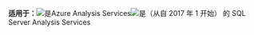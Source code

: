 **适用于：**![是](media/analysis-services-appliesto/yes.png)Azure Analysis Services![是](media/analysis-services-appliesto/yes.png)（从自 2017 年 1 开始） 的 SQL Server Analysis Services